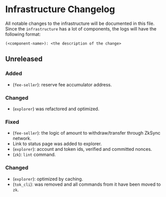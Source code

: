 # Infrastructure Changelog

All notable changes to the infrastructure will be documented in this file. Since the `infrastructure` has a lot of
components, the logs will have the following format:

```
(<component-name>): <the description of the change>
```

## Unreleased

### Added

- (`fee-seller`): reserve fee accumulator address.

### Changed

- (`explorer`) was refactored and optimized.

### Fixed

- (`fee-seller`): the logic of amount to withdraw/transfer through ZkSync network.
- Link to status page was added to explorer.
- (`explorer`): account and token ids, verified and committed nonces.
- (`zk`): `lint` command.

### Changed

- (`explorer`): optimized by caching.
- (`tok_cli`): was removed and all commands from it have been moved to `zk`.
